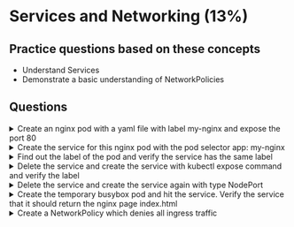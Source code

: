 # Services and Networking (13%)

## Practice questions based on these concepts

* Understand Services
* Demonstrate a basic understanding of NetworkPolicies

## Questions


<details><summary>Create an nginx pod with a yaml file with label my-nginx and expose the port 80</summary>
<p>

```
kubectl run nginx --image=nginx --restart=Never --port=80 --expose --dry-run -o yaml > nginx.yaml

// edit the label app: my-nginx and create the pod
apiVersion: v1
kind: Service
metadata:
  creationTimestamp: null
  name: nginx
spec:
  ports:
  - port: 80
    protocol: TCP
    targetPort: 80
  selector:
    run: nginx
status:
  loadBalancer: {}
---
---
apiVersion: v1
kind: Pod
metadata:
  creationTimestamp: null
  labels:
    run: nginx
  name: nginx
spec:
  containers:
  - image: nginx
    name: nginx
    ports:
    - containerPort: 80
    resources: {}
  dnsPolicy: ClusterFirst
  restartPolicy: Never
status: {}

kubectl create -f nginx.yaml
```
</p>
</details>


<details><summary>Create the service for this nginx pod with the pod selector app: my-nginx</summary>
<p>

```
// create the below service
apiVersion: v1
kind: Service
metadata:
  name: my-service
spec:
  selector:
    app: my-nginx
  ports:
    - protocol: TCP
      port: 80
      targetPort: 9376

kubectl create -f nginx-svc.yaml
```
</p>
</details>


<details><summary>Find out the label of the pod and verify the service has the same label</summary>
<p>

```
// get the pod with labels
kubectl get po nginx --show-labels

// get the service and chekc the selector column
kubectl get svc my-service -o wide
```
</p>
</details>


<details><summary>Delete the service and create the service with kubectl expose command and verify the label</summary>
<p>

```
// delete the service
kubectl delete svc my-service

// create the service again
kubectl expose po nginx --port=80 --target-port=9376

// verify the label
kubectl get svc -l app=my-nginx
```
</p>
</details>


<details><summary>Delete the service and create the service again with type NodePort</summary>
<p>

```
// delete the service
kubectl delete svc nginx

// create service with expose command
kubectl expose po nginx --port=80 --type=NodePort
```
</p>
</details>


<details><summary>Create the temporary busybox pod and hit the service. Verify the service that it should return the nginx page index.html</summary>
<p>

```
// get the clusterIP from this command
kubectl get svc nginx -o wide

// create temporary busybox to check the nodeport
kubectl run busybox --image=busybox --restart=Never -it --rm -- wget -o- <Cluster IP>:80
```
</p>
</details>


<details><summary>Create a NetworkPolicy which denies all ingress traffic</summary>
<p>

```
apiVersion: networking.k8s.io/v1
kind: NetworkPolicy
metadata:
  name: default-deny
spec:
  podSelector: {}
  policyTypes:
  - Ingress
```
</p>
</details>
